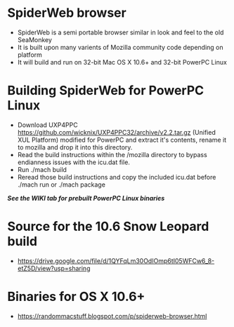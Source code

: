# SpiderWeb browser 
* SpiderWeb is a semi portable browser similar in look and feel to the old SeaMonkey
* It is built upon many varients of Mozilla community code depending on platform
* It will build and run on 32-bit Mac OS X 10.6+ and 32-bit PowerPC Linux

# Building SpiderWeb for PowerPC Linux
* Download UXP4PPC https://github.com/wicknix/UXP4PPC32/archive/v2.2.tar.gz (Unified XUL Platform) modified for PowerPC and extract 
  it's contents, rename it to mozilla and drop it into this directory.
* Read the build instructions within the /mozilla directory to bypass endianness issues with the icu.dat file.
* Run ./mach build
* Reread those build instructions and copy the included icu.dat before ./mach run or ./mach package

***See the WIKI tab for prebuilt PowerPC Linux binaries***

# Source for the 10.6 Snow Leopard build
* https://drive.google.com/file/d/1QYFqLm30OdIOmp6tI05WFCw6_8-etZ5D/view?usp=sharing
# Binaries for OS X 10.6+
* https://randommacstuff.blogspot.com/p/spiderweb-browser.html
